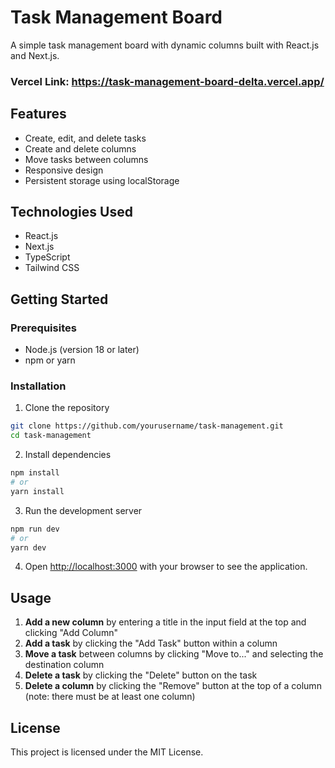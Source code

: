 # Task Management Board

A simple task management board with dynamic columns built with React.js and Next.js.

### Vercel Link: https://task-management-board-delta.vercel.app/

## Features

- Create, edit, and delete tasks
- Create and delete columns
- Move tasks between columns
- Responsive design
- Persistent storage using localStorage

## Technologies Used

- React.js
- Next.js
- TypeScript
- Tailwind CSS

## Getting Started

### Prerequisites

- Node.js (version 18 or later)
- npm or yarn

### Installation

1. Clone the repository
```bash
git clone https://github.com/yourusername/task-management.git
cd task-management
```

2. Install dependencies
```bash
npm install
# or
yarn install
```

3. Run the development server
```bash
npm run dev
# or
yarn dev
```

4. Open [http://localhost:3000](http://localhost:3000) with your browser to see the application.

## Usage

1. **Add a new column** by entering a title in the input field at the top and clicking "Add Column"
2. **Add a task** by clicking the "Add Task" button within a column
3. **Move a task** between columns by clicking "Move to..." and selecting the destination column
4. **Delete a task** by clicking the "Delete" button on the task
5. **Delete a column** by clicking the "Remove" button at the top of a column (note: there must be at least one column)

## License

This project is licensed under the MIT License.
